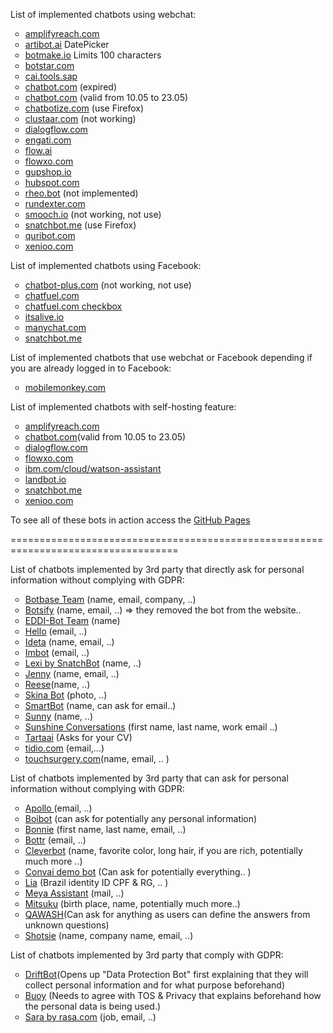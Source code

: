 List of implemented chatbots using webchat:

<ol style="list-style-type:circle;">
  <li><a href="amplifyreach.html">amplifyreach.com</a></li>
  <li><a href="artibot.html">artibot.ai</a> DatePicker</li>
  <li><a href="botmake.html">botmake.io</a> Limits 100 characters</li>
  <li><a href="botstar.html">botstar.com</a></li>
  <li><a href="SAPCAI.html">cai.tools.sap</a></li>
  <li><a href="chatbot.html">chatbot.com</a> (expired) </li>
  <li><a href="chatbot2.html">chatbot.com</a> (valid from 10.05 to 23.05) </li>
  <li><a href="chatbotize.html">chatbotize.com</a> (use Firefox) </li>
  <li><a href="clustaar.html">clustaar.com</a> (not working) </li>
  <li><a href="dialogflow.html">dialogflow.com</a></li>
  <li><a href="engati.html">engati.com</a></li>
  <li><a href="flow.html">flow.ai</a></li>
  <li><a href="flowxo.html">flowxo.com</a></li>
  <li><a href="gupshop.html">gupshop.io</a></li>
  <li><a href="hubspot.html">hubspot.com</a></li>
  <li><a href="rheo.html">rheo.bot</a> (not implemented)</li>
  <li><a href="rundexter.html">rundexter.com</a></li>
  <li><a href="smooch.html">smooch.io</a> (not working, not use) </li>
  <li><a href="snatchbot.html">snatchbot.me</a> (use Firefox)</li>
  <li><a href="quribot.html">quribot.com</a></li>
  <li><a href="xenioo.html">xenioo.com</a></li>
</ol>

List of implemented chatbots using Facebook:

<ol style="list-style-type:circle;">
  <li><a href="chatbot-plus.html">chatbot-plus.com</a> (not working, not use)</li>
  <li><a href="chatfuel.html">chatfuel.com</a></li>
  <li><a href="chatfuel_checkbox.html">chatfuel.com checkbox</a></li>
  <li><a href="facebook_itsalive.html">itsalive.io</a></li>
  <li><a href="manychat.html">manychat.com</a></li>
  <li><a href="snatchbot_fb.html">snatchbot.me</a></li>
</ol>

List of implemented chatbots that use webchat or Facebook depending if you are already logged in to Facebook:
<ul style="list-style-type:circle;">
  <li><a href="mobilemonkey.html">mobilemonkey.com</a></li>
</ul>

List of implemented chatbots with self-hosting feature:
<ol style="list-style-type:circle;">
  <li><a href="https://launch.amplifyreach.com/chat-demo/1fccb792580fc757.html">amplifyreach.com</a></li>
  <li><a href="https://www.chatbot.com/preview/?widgetId=5eb7e06c213cb400060396f0">chatbot.com</a>(valid from 10.05 to 23.05)</li>
  <li><a href="https://bot.dialogflow.com/ff63f14f-d000-4b76-9196-94a46236a0aa">dialogflow.com</a></li>
  <li><a href="https://fxo.io/m/85eyk78b">flowxo.com</a></li>
  <li><a href="https://integrations.us-south.assistant.watson.cloud.ibm.com/web/public/3bcac639-0622-401e-ac5d-ad3da6ff5e85">ibm.com/cloud/watson-assistant</a></li>
  <li><a href="https://landbot.io/u/H-470427-E5NIXNHGR76LICFY/index.html">landbot.io</a></li>
  <li><a href="https://webchat.snatchbot.me/eb6597596be7f48006b7d465d3f8eb490b93e9bfc745677ee660cf3a5b1c8431">snatchbot.me</a></li>
  <li><a href="https://preview.xenioo.com/u/app02/SufVv9VaUATA8aOMIYzijIVy">xenioo.com</a></li>
</ol>

To see all of these bots in action access the [GitHub Pages](https://eacunha.github.io/chatbots)

===================================================================================

List of chatbots implemented by 3rd party that directly ask for personal information without complying with GDPR:

<ol style="list-style-type:circle;">
  <li><a href="https://www.botbase.tech">Botbase Team</a> (name, email, company, ..)</li>
  <li><a href="https://botsify.com">Botsify</a> (name, email, ..) => they removed the bot from the website.. </li>
  <li><a href="https://www.labs.ai">EDDI-Bot Team</a> (name) </li>
  <li><a href="https://www.enterprisebotmanager.com">Hello</a> (email, ..)</li>
  <li><a href="https://www.ideta.io">Ideta</a> (name, email, ..)</li>
  <li><a href="https://imperson.com">Imbot</a> (email, ..)</li>
  <li><a href="https://snatchbot.me/">Lexi by SnatchBot</a> (name, ..)</li>
  <li><a href="https://www.getjenny.com">Jenny</a> (name, email, ..)</li>
  <li><a href="https://www.topuniversities.com/university-rankings-articles/university-subject-rankings/top-medical-schools-2020">Reese</a>(name, ..)</li> 
  <li><a href="https://skinive.com">Skina Bot</a> (photo, ..)</li>
  <li><a href="https://www.smatbot.com">SmartBot</a> (name, can ask for email..)</li>
  <li><a href="https://www.zendesk.com/message/state-of-messaging-2020/#chapter-1">Sunny</a> (name, ..)</li>
  <li><a href="https://smooch.io/">Sunshine Conversations</a> (first name, last name, work email ..)</li>
  <li><a href="https://www.messenger.com/t/tartaai">Tartaai</a> (Asks for your CV) </li>
  <li><a href="tidio.html">tidio.com</a> (email,...) </li>
  <li><a href="https://www.touchsurgery.com/">touchsurgery.com</a>(name, email, .. )</li> 
</ol>

List of chatbots implemented by 3rd party that can ask for personal information without complying with GDPR:

<ol style="list-style-type:circle;">
  <li><a href="https://webchat.botframework.com/embed/AvatierChatbot4/gemini?b=AvatierChatbot4&s=ckkUkDh4xHs.cwA.PIg.7u6h3GNAegO_gOcv41W33_bvGfWkr2WfjJWkv9rXprY&username=You">Apollo
  </a> (email, ..)</li>
  <li><a href="https://www.boibot.com/en/">Boibot</a> (can ask for potentially any personal information)</li>
  <li><a href="https://www.botsquad.com">Bonnie</a> (first name, last name, email, ..)</li>
  <li><a href="https://bottr.me/">Bottr</a> (email, ..)</li>
  <li><a href="https://www.cleverbot.com/?2">Cleverbot</a> (name, favorite color, long hair, if you are rich, potentially much more ..) </li>
  <li><a href="https://convai.huggingface.co/">Convai demo bot</a> (Can ask for potentially everything.. )</li>
  <li><a href="https://www.leroymerlin.com.br/fale-conosco">Lia</a> (Brazil identity ID CPF & RG, .. )</li>
  <li><a href="https://www.meya.ai/">Meya Assistant</a> (mail, ..)</li>
  <li><a href="http://www.square-bear.co.uk/mitsuku/nfchat.htm">Mitsuku</a> (birth place, name, potentially much more..)</li>
  <li><a href="http://qaqash.com">QAWASH</a>(Can ask for anything as users can define the answers from unknown questions)</li>
  <li><a href="https://www.starshotsoftware.com/chatbots-and-ai-services">Shotsie</a> (name, company name, email, ..)</li>
</ol>

List of chatbots implemented by 3rd party that comply with GDPR:

<ol style="list-style-type:circle;">
  <li><a href="https://www.drift.com">DriftBot</a>(Opens up "Data Protection Bot" first explaining that they will collect personal information and for what purpose beforehand) </li> 
  <li><a href="https://www.buoyhealth.com/symptom-checker/">Buoy</a> (Needs to agree with TOS & Privacy that explains beforehand how the personal data is being used.) </li>
  <li><a href="https://rasa.com/docs/getting-started/">Sara by rasa.com</a> (job, email, ..)</li>
</ol>
